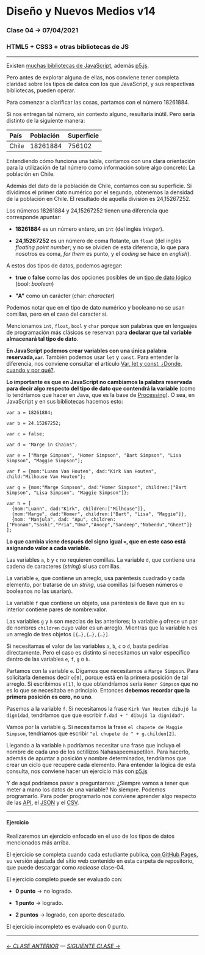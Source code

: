 # Diseño y Nuevos Medios v14 

### Clase 04 → 07/04/2021

### HTML5 + CSS3 + otras bibliotecas de JS

- - - - - - - - 

Existen [muchas bibliotecas de JavaScript](https://en.wikipedia.org/wiki/List_of_JavaScript_libraries), además [p5.js](https://p5js.org/es/). 

Pero antes de explorar alguna de ellas, nos conviene tener completa claridad sobre los tipos de datos con los que JavaScript, y sus respectivas bibliotecas, pueden operar.

Para comenzar a clarificar las cosas, partamos con el número 18261884. 

Si nos entregan tal número, sin contexto alguno, resultaría inútil. Pero sería distinto de la siguiente manera: 

| País      |  Población       | Superficie     |
|:----------|:-----------------|:---------------|
| Chile     | 18261884         | 756102         |

Entendiendo cómo funciona una tabla, contamos con una clara orientación para la utilización de tal número como información sobre algo concreto: La población en Chile. 

Además del dato de la población de Chile, contamos con su superficie. Si dividimos el primer dato numérico por el segundo, obtenemos la densidad de la población en Chile. El resultado de aquella división es 24,15267252.

Los números 18261884 y 24,15267252 tienen una diferencia que corresponde apuntar:

- **18261884** es un número entero, un `int` (del inglés *integer*).

- **24,15267252** es un número de coma flotante, un `float` (del inglés *floating point number*; y no se olviden de esta diferencia, lo que para nosotros es coma, *for them* es punto, y el *coding* se hace en *english*).

A estos dos tipos de datos, podemos agregar: 

- **true** o **false** como las dos opciones posibles de un [tipo de dato lógico](https://es.wikipedia.org/wiki/Tipo_de_dato_l%C3%B3gico) (bool: *boolean*)

- **"A"** como un carácter (char: *character*)

Podemos notar que en el tipo de dato numérico y booleano no se usan comillas, pero en el caso del caracter sí. 

Mencionamos `int`, `float`, `bool` y `char` porque son palabras que en lenguajes de programación más clásicos se reservan para **declarar que tal variable almacenará tal tipo de dato**. 

**En JavaScript podemos crear variables con una única palabra reservada,`var`**. También podemos usar `let` y `const`. Para entender la diferencia, nos conviene consultar el artículo [Var, let y const. ¿Donde, cuando y por qué?](https://medium.com/@tatymolys/var-let-y-const-donde-cuando-y-por-qu%C3%A9-d4a0ee66883b).

**Lo importante es que en JavaScript no cambiamos la palabra reservada para decir algo respecto del tipo de dato que contendrá la variable** (como lo tendríamos que hacer en Java, que es la base de [Processing](https://processing.org/)). O sea, en JavaScript y en sus bibliotecas hacemos esto:

```
var a = 18261884;

var b = 24.15267252;

var c = false;

var d = "Marge in Chains";

var e = ["Marge Simpson", "Homer Simpson", "Bart Simpson", "Lisa Simpson", "Maggie Simpson"];

var f = {mom:"Luann Van Houten", dad:"Kirk Van Houten", child:"Milhouse Van Houten"};

var g = {mom:"Marge Simpson", dad:"Homer Simpson", children:["Bart Simpson", "Lisa Simpson", "Maggie Simpson"]};

var h = [
  {mom:"Luann", dad:"Kirk", children:["Milhouse"]}, 
  {mom:"Marge", dad:"Homer", children:["Bart", "Lisa", "Maggie"]},
  {mom: "Manjula", dad: "Apu", children:["Poonam","Sashi","Pria","Uma","Anoop","Sandeep","Nabendu","Gheet"]}
];

```

**Lo que cambia viene después del signo igual `=`, que en este caso está asignando valor a cada variable.** 

Las variables `a`, `b` y `c` no requieren comillas. La variable `d`, que contiene una cadena de caracteres (*string*) sí usa comillas. 

La variable `e`, que contiene un arreglo, usa paréntesis cuadrado y cada elemento, por tratarse de un *string*, usa comillas (si fuesen números o booleanos no las usarían). 

La variable `f` que contiene un objeto, usa paréntesis de llave que en su interior contiene pares de nombre:valor. 

Las variables `g` y `h` son mezclas de las anteriores; la variable `g` ofrece un par de nombres `children` cuyo valor es un arreglo. Mientras que la variable `h` es un arreglo de tres objetos `[{…},{…},{…}]`.

Si necesitamas el valor de las variables `a`, `b`, `c` o `d`, basta pedirlas directamente. Pero el caso es distinto si necesitamos un valor específico dentro de las variables  `e`, `f`, `g` o `h`.

Partamos con la variable `e`. Digamos que necesitamos a `Marge Simpson`. Para solicitarla denemos decir `e[0]`, porque está en la primera posición de tal arreglo. Si escribimos `e[1]`, lo que obtendríamos sería `Homer Simpson` que no es lo que se necesitaba en principio. Entonces **debemos recordar que la primera posición es cero, no uno**.

Pasemos a la variable `f`. Si necesitamos la frase `Kirk Van Houten dibujó la dignidad`, tendríamos que que escribir `f.dad + " dibujó la dignidad"`.

Vamos por la variable `g`. Si necesitamos la frase `el chupete de Maggie Simpson`, tendríamos que escribir `"el chupete de " + g.childen[2]`.

Llegando a la variable `h` podríamos necesitar una frase que incluya el nombre de cada uno de los octillizos Nahasapeemapetilon. Para hacerlo, además de apuntar a posición y nombre determinados, tendríamos que crear un ciclo que recupere cada elemento. Para entender la lógica de esta consulta, nos conviene hacer un ejercicio más con [p5.js](https://p5js.org/es/)

Y de aquí podríamos pasar a preguntarnos: ¿Siempre vamos a tener que meter a mano los datos de una variable? No siempre. Podemos programarlo. Para poder programarlo nos conviene aprender algo respecto de las [API](https://es.wikipedia.org/wiki/Web_API), el [JSON](https://www.json.org/json-es.html) y el [CSV](https://es.wikipedia.org/wiki/Valores_separados_por_comas).

- - - - - - -

#### Ejercicio

Realizaremos un ejercicio enfocado en el uso de los tipos de datos mencionados más arriba.

El ejercicio se completa cuando cada estudiante publica, [con GitHub Pages](https://docs.github.com/es/free-pro-team@latest/github/working-with-github-pages/configuring-a-publishing-source-for-your-github-pages-site), su versión ajustada del sitio web contenido en esta carpeta de repositorio, que puede descargar como *realease* clase-04.

El ejercicio completo puede ser evaluado con:

- **0 punto** → no logrado.

- **1 punto** → logrado.

- **2 puntos** → logrado, con aporte descatado.

El ejercicio incompleto es evaluado con 0 punto.

- - - - - - -

###### [← CLASE ANTERIOR](https://github.com/profesorfaco/dno037-2021/tree/main/clase-03) — [SIGUIENTE CLASE →](https://github.com/profesorfaco/dno037-2021/tree/main/clase-05)
